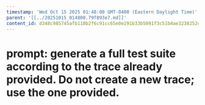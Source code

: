 ```yaml
---
timestamp: 'Wed Oct 15 2025 01:48:00 GMT-0400 (Eastern Daylight Time)'
parent: '[[../20251015_014800.79f893e7.md]]'
content_id: d348c985745afb118b2f6c91cc65e0e291b33b5091f3c51b4ae3238252cca9ba
---
```


# prompt: generate a full test suite according to the trace already provided. Do not create a new trace; use the one provided.
